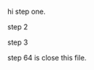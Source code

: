 hi
step one.





step 2





step 3
















































step 64 is close this file.
